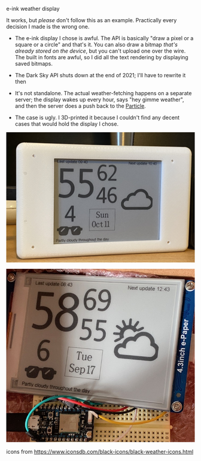 e-ink weather display

It works, but *please* don't follow this as an example. Practically every decision I made is the wrong one.

* The e-ink display I chose is awful. The API is basically "draw a pixel or a square or a circle" and that's it. You can also draw a bitmap *that's already stored on the device*, but you can't upload one over the wire. The built in fonts are awful, so I did all the text rendering by displaying saved bitmaps.

* The Dark Sky API shuts down at the end of 2021; I'll have to rewrite it then

* It's not standalone. The actual weather-fetching happens on a separate server; the display wakes up every hour, says "hey gimme weather", and then the server does a push back to the [Particle](https://www.particle.io/).

* The case is ugly. I 3D-printed it because I couldn't find any decent cases that would hold the display I chose.

![example image](photo.jpeg)

![example image](example.jpg)

icons from https://www.iconsdb.com/black-icons/black-weather-icons.html

